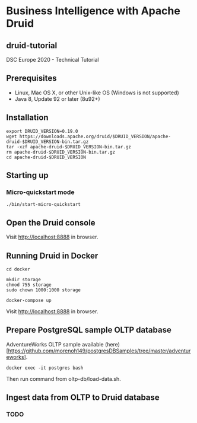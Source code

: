 # Business Intelligence with Apache Druid 
## druid-tutorial
DSC Europe 2020 - Technical Tutorial

## Prerequisites
- Linux, Mac OS X, or other Unix-like OS (Windows is not supported)
- Java 8, Update 92 or later (8u92+)

## Installation
```
export DRUID_VERSION=0.19.0
wget https://downloads.apache.org/druid/$DRUID_VERSION/apache-druid-$DRUID_VERSION-bin.tar.gz
tar -xzf apache-druid-$DRUID_VERSION-bin.tar.gz
rm apache-druid-$DRUID_VERSION-bin.tar.gz
cd apache-druid-$DRUID_VERSION
```

## Starting up
### Micro-quickstart mode
```
./bin/start-micro-quickstart
```

## Open the Druid console
Visit [http://localhost:8888](http://localhost:8888) in browser.

## Running Druid in Docker
```
cd docker

mkdir storage
chmod 755 storage
sudo chown 1000:1000 storage

docker-compose up
```
Visit [http://localhost:8888](http://localhost:8888) in browser.

## Prepare PostgreSQL sample OLTP database
AdventureWorks OLTP sample available (here)[https://github.com/morenoh149/postgresDBSamples/tree/master/adventureworks].
```
docker exec -it postgres bash
```
Then run command from oltp-db/load-data.sh.

## Ingest data from OLTP to Druid database
### TODO